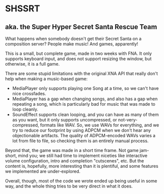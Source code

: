 # SHSSRT
## aka. the Super Hyper Secret Santa Rescue Team

What happens when somebody doesn't get their Secret Santa on a composition server? People make music! And games, apparently!

This is a small, but complete game, made in two weeks with FNA. It only supports keyboard input, and does not support resizing the window, but otherwise, it is a full game.

There are some stupid limitations with the original XNA API that really don't help when making a music-based game:
- MediaPlayer only supports playing one Song at a time, so we can't have nice crossfades.
- MediaPlayer has a gap when changing songs, and also has a gap when repeating a song, which is particularly bad for music that was made to loop cleanly.
- SoundEffect supports clean looping, and you can have as many of them as you want, but it only supports uncompressed, or not-very-compressed, formats like WAV. So, we use WAVs for everything, and we try to reduce our footprint by using ADPCM when we don't hear any objectionable artifacts. The quality of ADPCM-encoded WAVs varies a lot from file to file, so checking them is an entirely manual process.

Beyond that, the game was made in a short time frame. Not game jam-short, mind you; we still had time to implement niceties like interactive volume configuration, intro and completion "cutscenes", etc. But the content is, hopefully, more interesting than it is plentiful, and some features we implemented are under-explored.

Overall, though, most of the code we wrote ended up being useful in some way, and the whole thing tries to be very direct in what it does.

